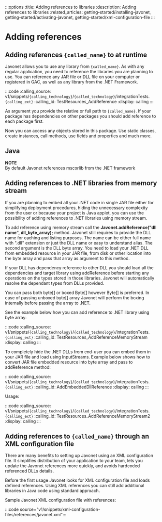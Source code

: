 :::options
:title: Adding references to libraries
:description: Adding references to libraries
:related_articles: getting-started/installing-javonet, getting-started/activating-javonet, getting-started/xml-configuration-file
:::

# Adding references

## Adding references `{called_name}` to at runtime

Javonet allows you to use any library from `{called_name}`. As with any regular application, you need to reference the libraries you are planning to use. You can reference any JAR file or DLL file on your computer or registered in GAC, as well as any library from the .NET Framework.  

:::code 
:calling_source: v1/snippets/`{calling_technology}`/`{called_technology}`/integrationTests.`{calling_ext}`
:calling_id: TestResources_AddReference
:display: calling
:::

As argument you provide the relative or full path to `{called_name}`. If your package has dependencies on other packages you should add reference to each package first.  

Now you can access any objects stored in this package. Use static classes, create instances, call methods, use fields and properties and much more.

## Java 

**NOTE**  
By default Javonet references mscorlib from the .NET framework

## Adding references to .NET libraries from memory stream  
  
If you are planning to embed all your .NET code in single JAR file either for simplifying deployment procedures, hiding the unnecessary complexity from the user or because your project is Java applet, you can use the possibility of adding references to .NET libraries using memory stream.  
  
To add reference using memory stream call the **Javonet.addReference("dll name", dll_byte_array);** method. Javonet still requires to provide the DLL name for caching and listing purposes. The name can be either full name with ".dll" extension or just the DLL name or easy to understand alias. The second argument is the DLL byte array. You need to load your .NET DLL from embedded resource in your JAR file, from disk or other location into the byte array and pass that array as argument to this method.  
  
If your DLL has dependency reference to other DLL you should load all the dependencies and target library using addReference before starting any operations on the types stored in those libraries. Javonet will automatically resolve the dependant types from DLLs provided.

You can pass both byte[] or boxed Byte[] however Byte[] is preferred. In case of passing unboxed byte[] array Javonet will perform the boxing internally before passing the array to .NET.  
  
See the example below how you can add reference to .NET library using byte array:  
  
:::code 
:calling_source: v1/snippets/`{calling_technology}`/`{called_technology}`/integrationTests.`{calling_ext}`
:calling_id: TestResources_AddReferenceMemoryStream
:display: calling
:::

To completely hide the .NET DLLs from end-user you can embed them in your JAR file and load using InputStreams. Example below shows how to convert JAR file embedded resource into byte array and pass to addReference method:

:::code 
:calling_source: v1/snippets/`{calling_technology}`/`{called_technology}`/integrationTests.`{calling_ext}`
:calling_id: AddEmbeddedDllReference
:display: calling
:::

Usage:  

:::code 
:calling_source: v1/snippets/`{calling_technology}`/`{called_technology}`/integrationTests.`{calling_ext}`
:calling_id: TestResources_AddReferenceMemoryStream2
:display: calling
:::


## Adding references to `{called_name}` through an XML configuration file

There are many benefits to setting up Javonet using an XML configuration file. It simplifies distribution of your application to your team, lets you update the Javonet references more quickly, and avoids hardcoded referenced DLLs details.  
  
Before the first usage Javonet looks for XML configuration file and loads defined references. Using XML references you can still add additional libraries in Java code using standard approach.  
  
Sample Javonet XML configuration file with references:  

:::code source="v1/snippets/xml-configuration-files/references/javonet.xml":::



